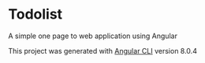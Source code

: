 # Todolist

A simple one page to web application using Angular

This project was generated with [Angular CLI](https://github.com/angular/angular-cli) version 8.0.4

